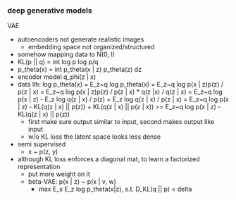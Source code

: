 ### deep generative models

VAE
- autoencoders not generate realistic images    
    - embedding space not organized/structured
- somehow mapping data to N(0, I)
- KL(p || q) = int log p log p/q
- p_theta(x) = int p_theta(x | z) p_theta(z) dz
- encoder model q_phi(z | x)
- data llh: log p_theta(x)
= E_z~q log p_theta(x)
= E_z~q log p(x | z)p(z) / p(z | x)
= E_z~q log p(x | z)p(z) / p(z | x) * q(z |x) / q(z | x)
= E_z~q log p(x | z) - E_z log q(z | x) / p(z) + E_z log q(z | x) / p(z | x)
= E_z~q log p(x | z) - KL(q(z | x) || p(z)) + KL(q(z | x) || p(z | x))
\>= E_z~q log p(x | z) - KL(q(z | x) || p(z))
    - first make sure output similar to input, second makes output like input
    - w/o KL loss the latent space looks less dense
- semi supervised
    - x ~ p(z, y)
- although KL loss enforces a diagonal mat, to learn a factorized representation
    - put more weight on it
    - beta-VAE: p(x | z) ~ p(x | v, w)
        - max E_x E_z log p_theta(x|z), s.t. D_KL(q || p) < delta